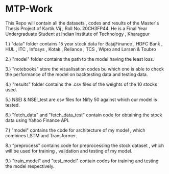 # MTP-Work
This Repo will contain all the datasets , codes and results of the Master's Thesis Project of Kartik Vij , Roll No. 20CH3FP44.
He is a Final Year Undergraduate Student at Indian Institute of Technology , Kharagpur

1.) "data" folder contains 15 year stock data for BajajFinance , HDFC Bank , HUL , ITC , Infosys , Kotak , Reliance , TCS , Wipro and Larsen
 & Toubro

2.) "model" folder contains the path to the model having the least loss.

3.) "notebooks" store the visualisation codes bu which one is able to check the performance of the model on backtesting data and testing data.

4.) "results" folder contains the .csv files of the weights of the 10 stocks used.

5.) NSEI & NSEI_test are csv files for Nifty 50 against which our model is tested.

6.) "fetch_data" and "fetch_data_test" contain code for obtaining the stock data using Yahoo Finance API.

7.) "model" contains the code for architecture of my model , which combines LSTM and Transformer.

8.) "preprocess" contains code for preprocessing the stock dataset , which will be used for training , validation and testing of my model.

9.) "train_model" and "test_model" contain codes for training and testing the model respectively.